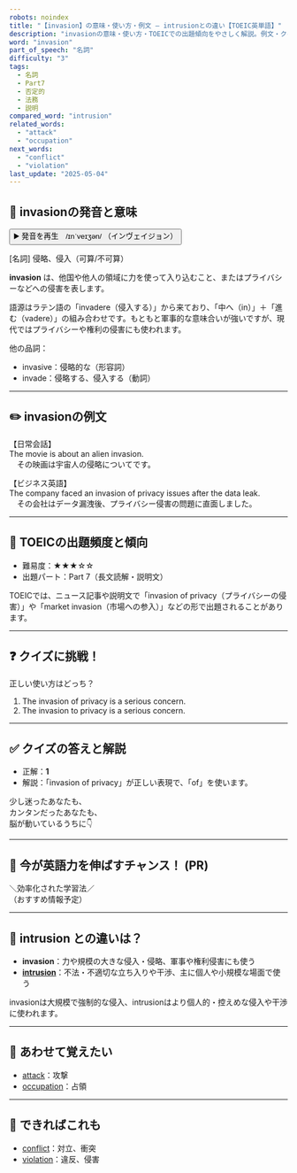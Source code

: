 ```yaml
---
robots: noindex
title: "【invasion】の意味・使い方・例文 ― intrusionとの違い【TOEIC英単語】"
description: "invasionの意味・使い方・TOEICでの出題傾向をやさしく解説。例文・クイズ付きでintrusionとの違いもわかりやすく学べます。"
word: "invasion"
part_of_speech: "名詞"
difficulty: "3"
tags:
  - 名詞
  - Part7
  - 否定的
  - 法務
  - 説明
compared_word: "intrusion"
related_words:
  - "attack"
  - "occupation"
next_words:
  - "conflict"
  - "violation"
last_update: "2025-05-04"
---
```


## 🔰 invasionの発音と意味

<button class="play-audio" onclick="playTTS('invasion')">
  <span class="play-audio-main">
    ▶️ 発音を再生　/ɪnˈveɪʒən/
  </span>
  <span class="play-audio-sub">
    （インヴェイジョン）
  </span>
</button>

[名詞] 侵略、侵入（可算/不可算）

**invasion** は、他国や他人の領域に力を使って入り込むこと、またはプライバシーなどへの侵害を表します。

語源はラテン語の「invadere（侵入する）」から来ており、「中へ（in）」＋「進む（vadere）」の組み合わせです。もともと軍事的な意味合いが強いですが、現代ではプライバシーや権利の侵害にも使われます。

他の品詞：  
- invasive：侵略的な（形容詞）
- invade：侵略する、侵入する（動詞）

---

## ✏️ invasionの例文

【日常会話】  
The movie is about an alien invasion.  
　その映画は宇宙人の侵略についてです。

【ビジネス英語】  
The company faced an invasion of privacy issues after the data leak.  
　その会社はデータ漏洩後、プライバシー侵害の問題に直面しました。

---

## 🎯 TOEICの出題頻度と傾向

- 難易度：★★★☆☆
- 出題パート：Part 7（長文読解・説明文）

TOEICでは、ニュース記事や説明文で「invasion of privacy（プライバシーの侵害）」や「market invasion（市場への参入）」などの形で出題されることがあります。

---

## ❓ クイズに挑戦！

正しい使い方はどっち？

1. The invasion of privacy is a serious concern.  
2. The invasion to privacy is a serious concern.

---

## ✅ クイズの答えと解説

- 正解：**1**
- 解説：「invasion of privacy」が正しい表現で、「of」を使います。

少し迷ったあなたも、  
カンタンだったあなたも、  
脳が動いているうちに👇️

---

## 🚀 今が英語力を伸ばすチャンス！ (PR)

<div class="info-center">
＼効率化された学習法／<br>  
（おすすめ情報予定）
</div>

---

## 🤔  intrusion との違いは？

- **invasion**：力や規模の大きな侵入・侵略、軍事や権利侵害にも使う
- **[intrusion](/word/intrusion)**：不法・不適切な立ち入りや干渉、主に個人や小規模な場面で使う

invasionは大規模で強制的な侵入、intrusionはより個人的・控えめな侵入や干渉に使われます。

---

## 🧩 あわせて覚えたい

- [attack](/word/attack)：攻撃
- [occupation](/word/occupation)：占領

---

## 📖 できればこれも

- [conflict](/word/conflict)：対立、衝突
- [violation](/word/violation)：違反、侵害

<!-- cvid: aid42_bid40 -->
